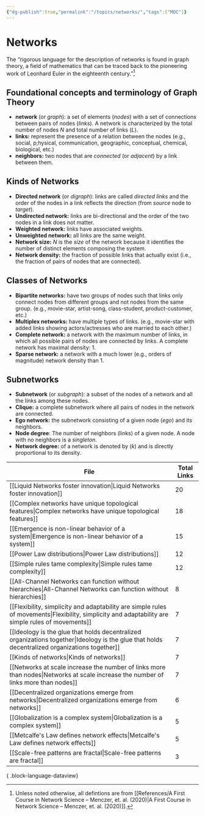 ```yaml
---
{"dg-publish":true,"permalink":"/topics/networks/","tags":["MOC"]}
---
```


# Networks

The “rigorous language for the description of networks is found in graph theory, a field of mathematics that can be traced back to the pioneering work of Leonhard Euler in the eighteenth century.”[^1] 

## Foundational concepts and terminology of Graph Theory

- **network** (or *graph*): a set of elements (*nodes*) with a set of connections between pairs of nodes (*links*). A network is characterized by the total number of nodes *N* and total number of links (*L*). 
- **links:** represent the presence of a relation between the nodes (e.g., social, p;hysical, communication, geographic, conceptual, chemical, biological, etc.)
- **neighbors:** two nodes that are *connected* (or *adjacent*) by a link between them.

## Kinds of Networks

- **Directed network** (or *digraph*): links are called *directed links* and the order of the nodes in a link reflects the direction (from *source* node to *target*).
- **Undirected network:** links are bi-directional and the order of the two nodes in a link does not matter.
- **Weighted network:** links have associated weights.
- **Unweighted network:** all links are the same weight.
- **Network size:** *N* is the *size* of the network because it identifies the number of distinct elements composing the system.
- **Network density:** the fraction of possible links that actually exist (i.e., the fraction of pairs of nodes that are connected).

## Classes of Networks

- **Bipartite networks:** have two groups of nodes such that links only connect nodes from different groups and not nodes from the same group. (e.g., movie-star, artist-song, class-student, product-customer, etc.)
- **Multiplex networks:** have multiple types of links. (e.g., movie-star with added links showing actors/actresses who are married to each other.)
- **Complete network:** a network with the maximum number of links, in which all possible pairs of nodes are connected by links. A complete network has maximal density: 1.
- **Sparse network:** a network with a much lower (e.g., orders of magnitude) network density than 1.

## Subnetworks

- **Subnetwork** (or *subgraph*): a subset of the nodes of a network and all the links among these nodes.
- **Clique:** a complete subnetwork where all pairs of nodes in the network are connected.
- **Ego network:** the subnetwork consisting of a given node (*ego*) and its neighbors. 
- **Node degree**: The number of neighbors (links) of a given node. A node with no neighbors is a *singleton*.
- **Network degree:** of a network is denoted by $(k)$ and is directly proportional to its density.



| File                                                                                                                                                  | Total Links |
| ----------------------------------------------------------------------------------------------------------------------------------------------------- | ----------- |
| [[Liquid Networks foster innovation\|Liquid Networks foster innovation]]                                                                           | 20          |
| [[Complex networks have unique topological features\|Complex networks have unique topological features]]                                           | 18          |
| [[Emergence is non-linear behavior of a system\|Emergence is non-linear behavior of a system]]                                                     | 15          |
| [[Power Law distributions\|Power Law distributions]]                                                                                               | 12          |
| [[Simple rules tame complexity\|Simple rules tame complexity]]                                                                                     | 12          |
| [[All-Channel Networks can function without hierarchies\|All-Channel Networks can function without hierarchies]]                                   | 8           |
| [[Flexibility, simplicity and adaptability are simple rules of movements\|Flexibility, simplicity and adaptability are simple rules of movements]] | 7           |
| [[Ideology is the glue that holds decentralized organizations together\|Ideology is the glue that holds decentralized organizations together]]     | 7           |
| [[Kinds of networks\|Kinds of networks]]                                                                                                           | 7           |
| [[Networks at scale increase the number of links more than nodes\|Networks at scale increase the number of links more than nodes]]                 | 7           |
| [[Decentralized organizations emerge from networks\|Decentralized organizations emerge from networks]]                                             | 6           |
| [[Globalization is a complex system\|Globalization is a complex system]]                                                                           | 5           |
| [[Metcalfe's Law defines network effects\|Metcalfe's Law defines network effects]]                                                                 | 5           |
| [[Scale-free patterns are fractal\|Scale-free patterns are fractal]]                                                                               | 3           |

{ .block-language-dataview}


[^1]: Unless noted otherwise, all defintions are from [[References/A First Course in Network Science – Menczer, et. al. (2020)\|A First Course in Network Science – Menczer, et. al. (2020)]].